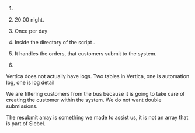 1. 



1. 20:00 night.


2. Once per day


3. Inside the directory of the script .


4.  It handles the orders, that customers submit to the system. 


5.


Vertica does not actually have logs. Two tables in Vertica, one is automation log, one is log detail


We are filtering customers from the bus because it is going to take care of creating the customer within the system. We do not want double submissions. 


The resubmit array is something we made to assist us, it is not an array that is part of Siebel. 